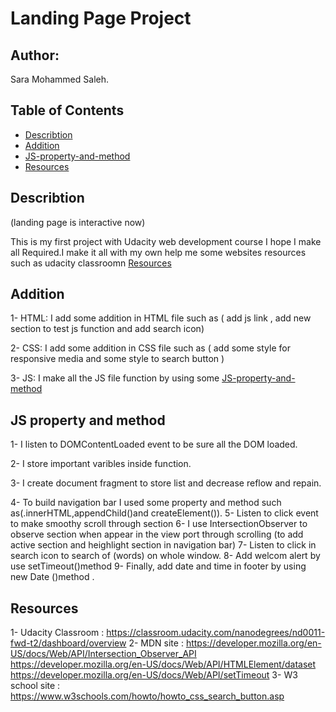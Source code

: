 # Landing Page Project

## Author:

Sara Mohammed Saleh.

## Table of Contents

- [Describtion](#Describtion)
- [Addition](#Addition)
- [JS-property-and-method](#JS-property-and-method)
- [Resources](#Resources)

## Describtion

(landing page is interactive now)

This is my first project with Udacity web development course I hope I make all Required.I make it all with my own help me some websites resources such as udacity classroomn [Resources](#Resources)

## Addition

1- HTML:
I add some addition in HTML file such as ( add js link , add new section to test js function and add search icon)

2- CSS:
I add some addition in CSS file such as ( add some style for responsive media and some style to search button )

3- JS:
I make all the JS file function by using some [JS-property-and-method](#JS-property-and-method)

## JS property and method

1- I listen to DOMContentLoaded event to be sure all the DOM loaded.

2- I store important varibles inside function.

3- I create document fragment to store list and decrease reflow and repain.

4- To build navigation bar I used some property and method such as(.innerHTML,appendChild()and createElement()).
5- Listen to click event to make smoothy scroll through section
6- I use IntersectionObserver to observe section when appear in the view port through scrolling (to add active section and heighlight section in navigation bar)
7- Listen to click in search icon to search of (words) on whole window.
8- Add welcom alert by use setTimeout()method
9- Finally, add date and time in footer by using new Date ()method .

## Resources

1- Udacity Classroom :
https://classroom.udacity.com/nanodegrees/nd0011-fwd-t2/dashboard/overview
2- MDN site :
https://developer.mozilla.org/en-US/docs/Web/API/Intersection_Observer_API
https://developer.mozilla.org/en-US/docs/Web/API/HTMLElement/dataset
https://developer.mozilla.org/en-US/docs/Web/API/setTimeout
3- W3 school site :
https://www.w3schools.com/howto/howto_css_search_button.asp
